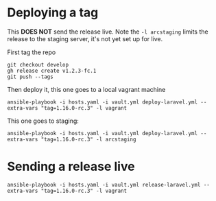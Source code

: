 # Deploying a tag

This **DOES NOT** send the release live. Note the `-l arcstaging` limits the release to the staging server, it's not yet set up for live.

First tag the repo
    
    git checkout develop
    gh release create v1.2.3-fc.1
    git push --tags

Then deploy it, this one goes to a local vagrant machine

    ansible-playbook -i hosts.yaml -i vault.yml deploy-laravel.yml --extra-vars "tag=1.16.0-rc.3" -l vagrant

This one goes to staging:

    ansible-playbook -i hosts.yaml -i vault.yml deploy-laravel.yml --extra-vars "tag=1.16.0-rc.3" -l arcstaging

# Sending a release live

    ansible-playbook -i hosts.yaml -i vault.yml release-laravel.yml --extra-vars "tag=1.16.0-rc.3" -l vagrant
